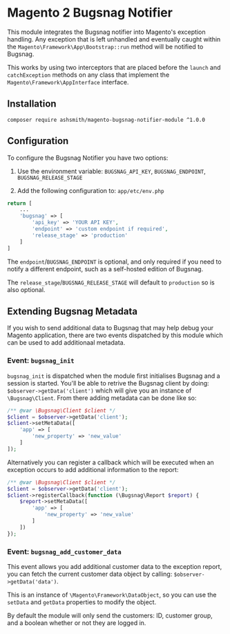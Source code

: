 # Magento 2 Bugsnag Notifier

This module integrates the Bugsnag notifier into Magento's exception handling. Any exception that is left unhandled and eventually caught within the `Magento\Framework\App\Bootstrap::run` method will be notified to Bugsnag.

This works by using two interceptors that are placed before the `launch` and `catchException` methods on any class that implement the `Magento\Framework\AppInterface` interface.

## Installation

    composer require ashsmith/magento-bugsnag-notifier-module ^1.0.0

## Configuration

To configure the Bugsnag Notifier you have two options:

1) Use the environment variable: `BUGSNAG_API_KEY`, `BUGSNAG_ENDPOINT`, `BUGSNAG_RELEASE_STAGE`

2) Add the following configuration to: `app/etc/env.php`

```php
return [
    ...
    'bugsnag' => [
        'api_key' => 'YOUR API KEY',
        'endpoint' => 'custom endpoint if required',
        'release_stage' => 'production'
    ]
]
```

The `endpoint`/`BUGSNAG_ENDPOINT` is optional, and only required if you need to notify a different endpoint, such as a self-hosted edition of Bugsnag.

The `release_stage`/`BUGSNAG_RELEASE_STAGE` will default to `production` so is also optional.


## Extending Bugsnag Metadata

If you wish to send additional data to Bugsnag that may help debug your Magento application, there are two events dispatched by this module which can be used to add additionaal metadata.

### Event: `bugsnag_init`
`bugsnag_init` is dispatched when the module first initialises Bugsnag and a session is started. You'll be able to retrive the Bugsnag client by doing: `$observer->getData('client')` which will give you an instance of `\Bugsnag\Client`. From there adding metadata can be done like so:

```php
/** @var \Bugsnag\Client $client */
$client = $observer->getData('client');
$client->setMetaData([
    'app' => [
        'new_property' => 'new_value'
    ]
]);
```

Alternatively you can register a callback which will be executed when an exception occurs to add additional information to the report:

```php
/** @var \Bugsnag\Client $client */
$client = $observer->getData('client');
$client->registerCallback(function (\Bugsnag\Report $report) {
    $report->setMetaData([
        'app' => [
            'new_property' => 'new_value'
        ]
    ])
});
```

### Event: `bugsnag_add_customer_data`
This event allows you add additional customer data to the exception report, you can fetch the current customer data object by calling: `$observer->getData('data')`.

This is an instance of `\Magento\Framework\DataObject`, so you can use the `setData` and `getData` properties to modify the object.

By default the module will only send the customers: ID, customer group, and a boolean whether or not they are logged in.